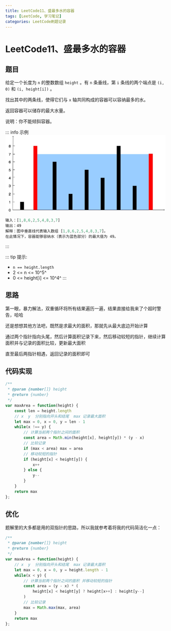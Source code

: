 ```yaml
---
title: LeetCode11、盛最多水的容器
tags: [LeetCode, 学习笔记]
categories: LeetCode刷题记录
---
```


# LeetCode11、盛最多水的容器

## 题目
给定一个长度为 `n` 的整数数组 `height` 。有 `n` 条垂线，第 `i` 条线的两个端点是 `(i, 0)` 和 `(i, height[i])` 。

找出其中的两条线，使得它们与 `x` 轴共同构成的容器可以容纳最多的水。

返回容器可以储存的最大水量。

说明：你不能倾斜容器。

::: info 示例
![image.png](img/leetcode_11.jpg)
```js
输入：[1,8,6,2,5,4,8,3,7]
输出：49 
解释：图中垂直线代表输入数组 [1,8,6,2,5,4,8,3,7]。
在此情况下，容器能够容纳水（表示为蓝色部分）的最大值为 49。
```
:::


::: tip 提示:
-   `n == height.length`
-   2 <= n <= 10^5^
-   0 <= height[i] <= 10^4^
:::


## 思路
第一眼，暴力解法，双重循环将所有结果遍历一遍，结果直接给我来了个超时警告，哈哈

还是想想其他方法吧，既然是求最大的面积，那就先从最大底边开始计算

通过两个指针指向头尾，然后计算面积记录下来，然后移动较短的指针，继续计算面积并与记录的面积比较，更新最大面积

直至最后两指针相遇，返回记录的面积即可

## 代码实现
```js
/**
 * @param {number[]} height
 * @return {number}
 */
var maxArea = function(height) {
    const len = height.length
    // x  y  分别指向开头和结尾  max 记录最大面积
    let max = 0, x = 0, y = len - 1
    while(x !== y) {
        // 计算当前两个指针之间的面积
        const area = Math.min(height[x], height[y]) * (y - x)
        // 比较记录
        if (max < area) max = area
        // 移动较短的指针
        if (height[x] < height[y]) {
            x++
        } else {
            y--
        }
    }
    return max
};
```

## 优化
题解里的大多都是用的双指针的思路，所以我就参考着将我的代码简洁化一点：
```js
/**
 * @param {number[]} height
 * @return {number}
 */
var maxArea = function(height) {
    // x  y  分别指向开头和结尾  max 记录最大面积
    let max = 0, x = 0, y = height.length - 1
    while(x < y) {
        // 计算当前两个指针之间的面积 并移动较短的指针
        const area = (y - x) * (
            height[x] < height[y] ? height[x++] : height[y--]
        )
        // 比较记录
        max = Math.max(max, area)
    }
    return max
};
```
